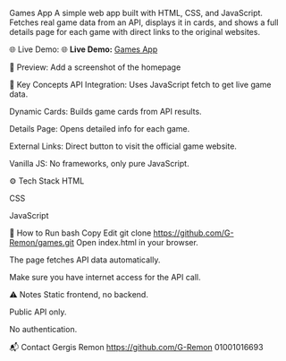 
Games App
A simple web app built with HTML, CSS, and JavaScript.
Fetches real game data from an API, displays it in cards, and shows a full details page for each game with direct links to the original websites.

🌐 Live Demo: 🌐 **Live Demo:** [Games App ](https://g-remon.github.io/games/)

📸 Preview:
Add a screenshot of the homepage

🧠 Key Concepts
API Integration: Uses JavaScript fetch to get live game data.

Dynamic Cards: Builds game cards from API results.

Details Page: Opens detailed info for each game.

External Links: Direct button to visit the official game website.

Vanilla JS: No frameworks, only pure JavaScript.

⚙️ Tech Stack
HTML

CSS

JavaScript

🚀 How to Run
bash
Copy
Edit
git clone https://github.com/G-Remon/games.git
Open index.html in your browser.

The page fetches API data automatically.

Make sure you have internet access for the API call.

⚠️ Notes
Static frontend, no backend.

Public API only.

No authentication.

📬 Contact
Gergis Remon
https://github.com/G-Remon
01001016693
